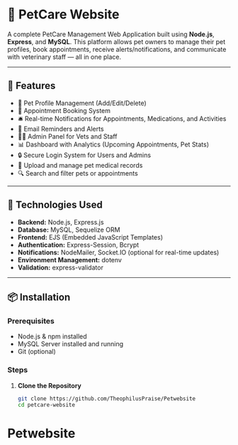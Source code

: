 # 🐾 PetCare Website

A complete PetCare Management Web Application built using **Node.js**, **Express**, and **MySQL**. This platform allows pet owners to manage their pet profiles, book appointments, receive alerts/notifications, and communicate with veterinary staff — all in one place.

---

## 🚀 Features

- 🐶 Pet Profile Management (Add/Edit/Delete)
- 📅 Appointment Booking System
- 🛎️ Real-time Notifications for Appointments, Medications, and Activities
- 📧 Email Reminders and Alerts
- 👨‍⚕️ Admin Panel for Vets and Staff
- 📊 Dashboard with Analytics (Upcoming Appointments, Pet Stats)
- 🔒 Secure Login System for Users and Admins
- 📂 Upload and manage pet medical records
- 🔍 Search and filter pets or appointments

---

## 🧰 Technologies Used

- **Backend:** Node.js, Express.js
- **Database:** MySQL, Sequelize ORM
- **Frontend:** EJS (Embedded JavaScript Templates)
- **Authentication:** Express-Session, Bcrypt
- **Notifications:** NodeMailer, Socket.IO (optional for real-time updates)
- **Environment Management:** dotenv
- **Validation:** express-validator

---

## 📦 Installation

### Prerequisites
- Node.js & npm installed
- MySQL Server installed and running
- Git (optional)

### Steps

1. **Clone the Repository**
   ```bash
   git clone https://github.com/TheophilusPraise/Petwebsite
   cd petcare-website
# Petwebsite
